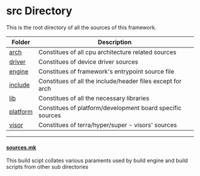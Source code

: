 # src Directory
This is the root directory of all the sources of this framework.

| Folder               | Description                                                |
| -------------------- | ---------------------------------------------------------- |
| [arch](arch)         | Constitues of all cpu architecture related sources         |
| [driver](driver)     | Constitues of device driver sources                        |
| [engine](engine)     | Constitues of framework's entrypoint source file           |
| [include](include)   | Constitues of all the include/header files except for arch |
| [lib](lib)           | Constitues of all the necessary libraries                  |
| [platform](platform) | Constitues of platform/development board specific sources  |
| [visor](visor)       | Constitues of terra/hyper/super - visors' sources          |

---

#### [sources.mk](sources.mk)
This build scipt collates various paraments used by build engine and build scripts from other sub directories
